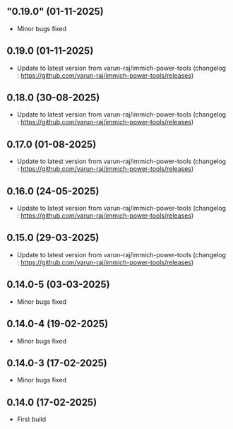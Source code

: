 ## "0.19.0" (01-11-2025)
- Minor bugs fixed

## 0.19.0 (01-11-2025)
- Update to latest version from varun-raj/immich-power-tools (changelog : https://github.com/varun-raj/immich-power-tools/releases)

## 0.18.0 (30-08-2025)
- Update to latest version from varun-raj/immich-power-tools (changelog : https://github.com/varun-raj/immich-power-tools/releases)

## 0.17.0 (01-08-2025)
- Update to latest version from varun-raj/immich-power-tools (changelog : https://github.com/varun-raj/immich-power-tools/releases)

## 0.16.0 (24-05-2025)
- Update to latest version from varun-raj/immich-power-tools (changelog : https://github.com/varun-raj/immich-power-tools/releases)

## 0.15.0 (29-03-2025)
- Update to latest version from varun-raj/immich-power-tools (changelog : https://github.com/varun-raj/immich-power-tools/releases)
## 0.14.0-5 (03-03-2025)
- Minor bugs fixed
## 0.14.0-4 (19-02-2025)
- Minor bugs fixed
## 0.14.0-3 (17-02-2025)
- Minor bugs fixed
## 0.14.0 (17-02-2025)
- First build